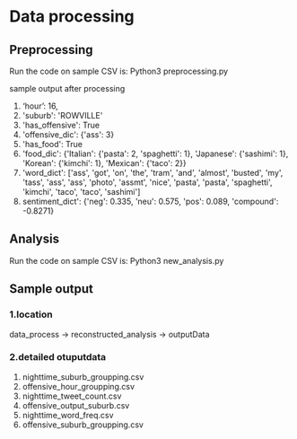 # Data processing

## Preprocessing
Run the code on sample CSV is:
Python3 preprocessing.py

sample output after processing

1. ‘hour’: 16,
2. 'suburb': 'ROWVILLE'
3. 'has_offensive': True
4. 'offensive_dic': {'ass': 3}
5. 'has_food': True
6. 'food_dic': {'Italian': {'pasta': 2, 'spaghetti': 1}, 'Japanese': {'sashimi': 1}, 'Korean': {'kimchi': 1}, 'Mexican': {'taco': 2}}
7. 'word_dict': ['ass', 'got', 'on', 'the', 'tram', 'and', 'almost', 'busted', 'my', 'tass', 'ass', 'ass', 'photo', 'assmt', 'nice', 'pasta', 'pasta', 'spaghetti', 'kimchi', 'taco', 'taco', 'sashimi']
8. sentiment_dict': {'neg': 0.335, 'neu': 0.575, 'pos': 0.089, 'compound': -0.8271}

## Analysis

Run the code on sample CSV is:
Python3 new_analysis.py

## Sample output 

### 1.location
data_process -> reconstructed_analysis -> outputData

### 2.detailed otuputdata
1. nighttime_suburb_groupping.csv	
2. offensive_hour_groupping.csv
3. nighttime_tweet_count.csv	
4. offensive_output_suburb.csv
5. nighttime_word_freq.csv		
6. offensive_suburb_groupping.csv

